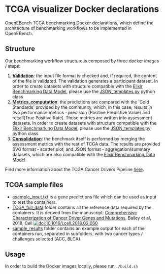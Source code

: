 # TCGA visualizer Docker declarations

OpenEBench TCGA benchmarking Docker declarations, which define the architecture of benchmarking workflows to be implemented in OpenEBench.

## Structure
Our benchmarking workflow structure is composed by three docker images / steps:
1. [**Validation**](https://github.com/inab/TCGA_visualizer/tree/master/tcga_validation):
the input file format is checked and, if required, the content of the file is validated. The validation generates a
participant dataset. In order to create datasets with structure compatible with the [Elixir
    Benchmarking Data Model](https://github.com/inab/benchmarking-data-model), please use the [JSON_templates.py](https://github.com/inab/TCGA_visualizer/blob/development/tcga_validation/JSON_templates.py) python class
2. [**Metrics_computation**](https://github.com/inab/TCGA_visualizer/tree/master/tcga_metrics):
the predictions are compared with the 'Gold Standards' provided by the community, which, in this case, results in two
performance metrics - precision (Positive Predictive Value) and recall(True Positive Rate). Those metrics are written
into assessment datasets. In order to create datasets with structure compatible with the [Elixir
    Benchmarking Data Model](https://github.com/inab/benchmarking-data-model), please use the [JSON_templates.py](https://github.com/inab/TCGA_visualizer/blob/development/tcga_metrics/JSON_templates.py) python class
3. [**Consolidation**](https://github.com/inab/TCGA_visualizer/tree/master/tcga_assessment):
the benchmark itself is performed by merging the assessment metrics with the rest of TCGA data. The results are provided
SVG format - scatter plot, and JSON format - aggregation/summary datasets, which are also compatible with the [Elixir
    Benchmarking Data Model](https://github.com/inab/benchmarking-data-model).

Find more information about the TCGA Cancer Drivers Pipeline [here](https://github.com/inab/TCGA_benchmarking_workflow).

## TCGA sample files
* [example_input.txt](https://github.com/inab/TCGA_visualizer/blob/master/example_input.txt) is a gene predictions file which can be used as input to test the containers.
* [TCGA_full_data](https://github.com/inab/TCGA_visualizer/tree/master/TCGA_full_data) folder contains all the reference data required by the containers. It is derived from the manuscript:
[Comprehensive Characterization of Cancer Driver Genes and Mutations](https://www.cell.com/cell/fulltext/S0092-8674%2818%2930237-X?code=cell-site), Bailey et al, 2018, Cell [![doi:10.1016/j.cell.2018.02.060](https://img.shields.io/badge/doi-10.1016%2Fj.cell.2018.02.060-green.svg)](https://doi.org/10.1016/j.cell.2018.02.060)
* [sample_results](https://github.com/inab/TCGA_visualizer/tree/development/sample_results) folder contains an example output for each of the containers run, separated in subfolders, with two cancer types / challenges selected (ACC, BLCA)


## Usage
In order to build the Docker images locally, please run `./build.sh`
